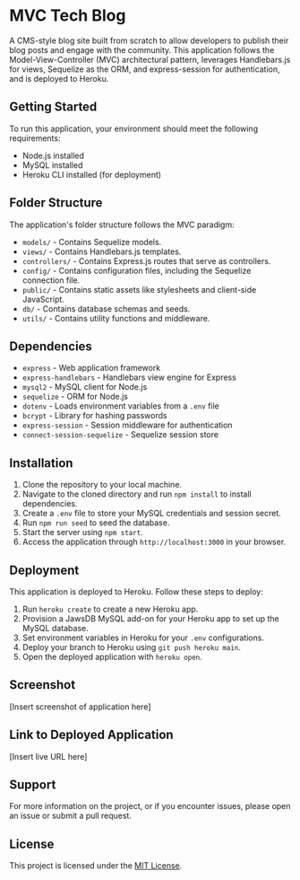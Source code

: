 # MVC Tech Blog

A CMS-style blog site built from scratch to allow developers to publish their blog posts and engage with the community. This application follows the Model-View-Controller (MVC) architectural pattern, leverages Handlebars.js for views, Sequelize as the ORM, and express-session for authentication, and is deployed to Heroku.

## Getting Started

To run this application, your environment should meet the following requirements:

- Node.js installed
- MySQL installed
- Heroku CLI installed (for deployment)

## Folder Structure

The application's folder structure follows the MVC paradigm:

- `models/` - Contains Sequelize models.
- `views/` - Contains Handlebars.js templates.
- `controllers/` - Contains Express.js routes that serve as controllers.
- `config/` - Contains configuration files, including the Sequelize connection file.
- `public/` - Contains static assets like stylesheets and client-side JavaScript.
- `db/` - Contains database schemas and seeds.
- `utils/` - Contains utility functions and middleware.

## Dependencies

- `express` - Web application framework
- `express-handlebars` - Handlebars view engine for Express
- `mysql2` - MySQL client for Node.js
- `sequelize` - ORM for Node.js
- `dotenv` - Loads environment variables from a `.env` file
- `bcrypt` - Library for hashing passwords
- `express-session` - Session middleware for authentication
- `connect-session-sequelize` - Sequelize session store

## Installation

1. Clone the repository to your local machine.
2. Navigate to the cloned directory and run `npm install` to install dependencies.
3. Create a `.env` file to store your MySQL credentials and session secret.
4. Run `npm run seed` to seed the database.
5. Start the server using `npm start`.
6. Access the application through `http://localhost:3000` in your browser.

## Deployment

This application is deployed to Heroku. Follow these steps to deploy:

1. Run `heroku create` to create a new Heroku app.
2. Provision a JawsDB MySQL add-on for your Heroku app to set up the MySQL database.
3. Set environment variables in Heroku for your `.env` configurations.
4. Deploy your branch to Heroku using `git push heroku main`.
5. Open the deployed application with `heroku open`.

## Screenshot

[Insert screenshot of application here]

## Link to Deployed Application

[Insert live URL here]

## Support

For more information on the project, or if you encounter issues, please open an issue or submit a pull request.

## License

This project is licensed under the [MIT License](LICENSE).
